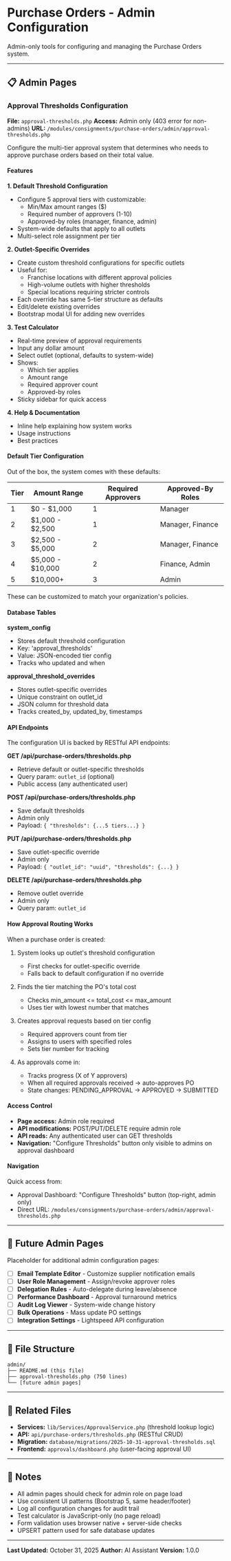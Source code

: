 # Purchase Orders - Admin Configuration

Admin-only tools for configuring and managing the Purchase Orders system.

---

## 📋 Admin Pages

### Approval Thresholds Configuration
**File:** `approval-thresholds.php`
**Access:** Admin only (403 error for non-admins)
**URL:** `/modules/consignments/purchase-orders/admin/approval-thresholds.php`

Configure the multi-tier approval system that determines who needs to approve purchase orders based on their total value.

#### Features

**1. Default Threshold Configuration**
- Configure 5 approval tiers with customizable:
  - Min/Max amount ranges ($)
  - Required number of approvers (1-10)
  - Approved-by roles (manager, finance, admin)
- System-wide defaults that apply to all outlets
- Multi-select role assignment per tier

**2. Outlet-Specific Overrides**
- Create custom threshold configurations for specific outlets
- Useful for:
  - Franchise locations with different approval policies
  - High-volume outlets with higher thresholds
  - Special locations requiring stricter controls
- Each override has same 5-tier structure as defaults
- Edit/delete existing overrides
- Bootstrap modal UI for adding new overrides

**3. Test Calculator**
- Real-time preview of approval requirements
- Input any dollar amount
- Select outlet (optional, defaults to system-wide)
- Shows:
  - Which tier applies
  - Amount range
  - Required approver count
  - Approved-by roles
- Sticky sidebar for quick access

**4. Help & Documentation**
- Inline help explaining how system works
- Usage instructions
- Best practices

#### Default Tier Configuration

Out of the box, the system comes with these defaults:

| Tier | Amount Range | Required Approvers | Approved-By Roles |
|------|--------------|-------------------|-------------------|
| 1 | $0 - $1,000 | 1 | Manager |
| 2 | $1,000 - $2,500 | 1 | Manager, Finance |
| 3 | $2,500 - $5,000 | 2 | Manager, Finance |
| 4 | $5,000 - $10,000 | 2 | Finance, Admin |
| 5 | $10,000+ | 3 | Admin |

These can be customized to match your organization's policies.

#### Database Tables

**system_config**
- Stores default threshold configuration
- Key: 'approval_thresholds'
- Value: JSON-encoded tier config
- Tracks who updated and when

**approval_threshold_overrides**
- Stores outlet-specific overrides
- Unique constraint on outlet_id
- JSON column for threshold data
- Tracks created_by, updated_by, timestamps

#### API Endpoints

The configuration UI is backed by RESTful API endpoints:

**GET /api/purchase-orders/thresholds.php**
- Retrieve default or outlet-specific thresholds
- Query param: `outlet_id` (optional)
- Public access (any authenticated user)

**POST /api/purchase-orders/thresholds.php**
- Save default thresholds
- Admin only
- Payload: `{ "thresholds": {...5 tiers...} }`

**PUT /api/purchase-orders/thresholds.php**
- Save outlet-specific override
- Admin only
- Payload: `{ "outlet_id": "uuid", "thresholds": {...} }`

**DELETE /api/purchase-orders/thresholds.php**
- Remove outlet override
- Admin only
- Query param: `outlet_id`

#### How Approval Routing Works

When a purchase order is created:

1. System looks up outlet's threshold configuration
   - First checks for outlet-specific override
   - Falls back to default configuration if no override

2. Finds the tier matching the PO's total cost
   - Checks min_amount <= total_cost <= max_amount
   - Uses tier with lowest number that matches

3. Creates approval requests based on tier config
   - Required approvers count from tier
   - Assigns to users with specified roles
   - Sets tier number for tracking

4. As approvals come in:
   - Tracks progress (X of Y approvers)
   - When all required approvals received → auto-approves PO
   - State changes: PENDING_APPROVAL → APPROVED → SUBMITTED

#### Access Control

- **Page access:** Admin role required
- **API modifications:** POST/PUT/DELETE require admin role
- **API reads:** Any authenticated user can GET thresholds
- **Navigation:** "Configure Thresholds" button only visible to admins on approval dashboard

#### Navigation

Quick access from:
- Approval Dashboard: "Configure Thresholds" button (top-right, admin only)
- Direct URL: `/modules/consignments/purchase-orders/admin/approval-thresholds.php`

---

## 🔧 Future Admin Pages

Placeholder for additional admin configuration pages:

- [ ] **Email Template Editor** - Customize supplier notification emails
- [ ] **User Role Management** - Assign/revoke approver roles
- [ ] **Delegation Rules** - Auto-delegate during leave/absence
- [ ] **Performance Dashboard** - Approval turnaround metrics
- [ ] **Audit Log Viewer** - System-wide change history
- [ ] **Bulk Operations** - Mass update PO settings
- [ ] **Integration Settings** - Lightspeed API configuration

---

## 📁 File Structure

```
admin/
├── README.md (this file)
├── approval-thresholds.php (750 lines)
└── [future admin pages]
```

---

## 🔗 Related Files

- **Services:** `lib/Services/ApprovalService.php` (threshold lookup logic)
- **API:** `api/purchase-orders/thresholds.php` (RESTful CRUD)
- **Migration:** `database/migrations/2025-10-31-approval-thresholds.sql`
- **Frontend:** `approvals/dashboard.php` (user-facing approval UI)

---

## 📝 Notes

- All admin pages should check for admin role on page load
- Use consistent UI patterns (Bootstrap 5, same header/footer)
- Log all configuration changes for audit trail
- Test calculator is JavaScript-only (no page reload)
- Form validation uses browser native + server-side checks
- UPSERT pattern used for safe database updates

---

**Last Updated:** October 31, 2025
**Author:** AI Assistant
**Version:** 1.0.0
